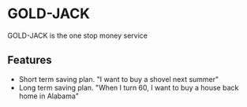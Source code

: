 # GOLD-JACK

GOLD-JACK is the one stop money service

## Features

* Short term saving plan. "I want to buy a shovel next summer"
* Long term saving plan. "When I turn 60, I want to buy a house back home in Alabama"
